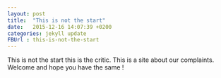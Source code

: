 ```yaml
---
layout: post
title:  "This is not the start"
date:   2015-12-16 14:07:39 +0200
categories: jekyll update
FBUrl : this-is-not-the-start
---
```

This is not the start this is the critic. This is a site about our complaints.
Welcome and hope you have the same !

[jekyll-docs]: http://jekyllrb.com/docs/home
[jekyll-gh]:   https://github.com/jekyll/jekyll
[jekyll-talk]: https://talk.jekyllrb.com/

